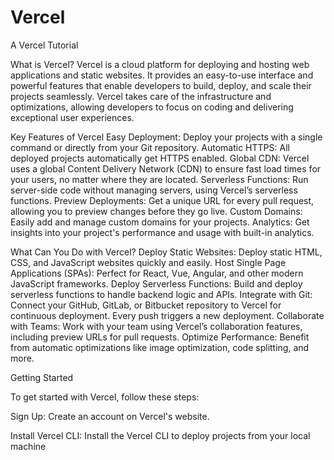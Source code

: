 # Vercel
A Vercel Tutorial 

What is Vercel?
Vercel is a cloud platform for deploying and hosting web applications and static websites. 
It provides an easy-to-use interface and powerful features that enable developers to build, deploy, and scale their projects seamlessly. 
Vercel takes care of the infrastructure and optimizations, allowing developers to focus on coding and delivering exceptional user experiences.

Key Features of Vercel
Easy Deployment: Deploy your projects with a single command or directly from your Git repository.
Automatic HTTPS: All deployed projects automatically get HTTPS enabled.
Global CDN: Vercel uses a global Content Delivery Network (CDN) to ensure fast load times for your users, no matter where they are located.
Serverless Functions: Run server-side code without managing servers, using Vercel’s serverless functions.
Preview Deployments: Get a unique URL for every pull request, allowing you to preview changes before they go live.
Custom Domains: Easily add and manage custom domains for your projects.
Analytics: Get insights into your project's performance and usage with built-in analytics.

What Can You Do with Vercel?
Deploy Static Websites: Deploy static HTML, CSS, and JavaScript websites quickly and easily.
Host Single Page Applications (SPAs): Perfect for React, Vue, Angular, and other modern JavaScript frameworks.
Deploy Serverless Functions: Build and deploy serverless functions to handle backend logic and APIs.
Integrate with Git: Connect your GitHub, GitLab, or Bitbucket repository to Vercel for continuous deployment. Every push triggers a new deployment.
Collaborate with Teams: Work with your team using Vercel’s collaboration features, including preview URLs for pull requests.
Optimize Performance: Benefit from automatic optimizations like image optimization, code splitting, and more.

Getting Started

To get started with Vercel, follow these steps:

Sign Up: Create an account on Vercel's website.

Install Vercel CLI: Install the Vercel CLI to deploy projects from your local machine

